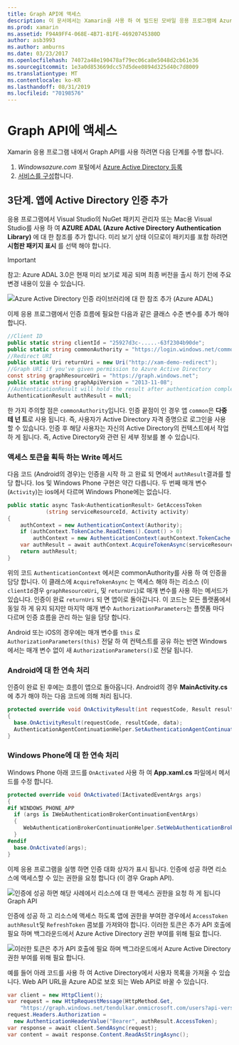 ```yaml
---
title: Graph API에 액세스
description: 이 문서에서는 Xamarin을 사용 하 여 빌드된 모바일 응용 프로그램에 Azure Active Directory 인증을 추가 하는 방법에 대해 설명 합니다.
ms.prod: xamarin
ms.assetid: F94A9FF4-068E-4B71-81FE-46920745380D
author: asb3993
ms.author: amburns
ms.date: 03/23/2017
ms.openlocfilehash: 74072a48e190478af79ec06ca8e5048d2cb61e36
ms.sourcegitcommit: 1e3a0d853669dcc57d5dee0894d325d40c7d8009
ms.translationtype: MT
ms.contentlocale: ko-KR
ms.lasthandoff: 08/31/2019
ms.locfileid: "70198576"
---
```

# <a name="accessing-the-graph-api"></a>Graph API에 액세스

Xamarin 응용 프로그램 내에서 Graph API를 사용 하려면 다음 단계를 수행 합니다.

1. *Windowsazure.com* 포털에서 [Azure Active Directory 등록](~/cross-platform/data-cloud/active-directory/get-started/register.md)
2. [서비스를 구성](~/cross-platform/data-cloud/active-directory/get-started/configure.md)합니다.

## <a name="step-3-adding-active-directory-authentication-to-an-app"></a>3단계. 앱에 Active Directory 인증 추가

응용 프로그램에서 Visual Studio의 NuGet 패키지 관리자 또는 Mac용 Visual Studio를 사용 하 여 **AZURE ADAL (Azure Active Directory Authentication Library)** 에 대 한 참조를 추가 합니다.
미리 보기 상태 이므로이 패키지를 포함 하려면 **시험판 패키지 표시** 를 선택 해야 합니다.

> [!IMPORTANT]
> 참고: Azure ADAL 3.0은 현재 미리 보기로 제공 되며 최종 버전을 출시 하기 전에 주요 변경 내용이 있을 수 있습니다. 


![](graph-images/06.-adal-nuget-package.jpg "Azure Active Directory 인증 라이브러리에 대 한 참조 추가 (Azure ADAL)")

이제 응용 프로그램에서 인증 흐름에 필요한 다음과 같은 클래스 수준 변수를 추가 해야 합니다.

```csharp
//Client ID
public static string clientId = "25927d3c-.....-63f2304b90de";
public static string commonAuthority = "https://login.windows.net/common"
//Redirect URI
public static Uri returnUri = new Uri("http://xam-demo-redirect");
//Graph URI if you've given permission to Azure Active Directory
const string graphResourceUri = "https://graph.windows.net";
public static string graphApiVersion = "2013-11-08";
//AuthenticationResult will hold the result after authentication completes
AuthenticationResult authResult = null;
```

한 가지 주의할 점은 `commonAuthority`입니다. 인증 끝점이 인 경우 앱 `common`은 **다중 테 넌 트**로 사용 됩니다. 즉, 사용자가 Active Directory 자격 증명으로 로그인을 사용할 수 있습니다. 인증 후 해당 사용자는 자신의 Active Directory의 컨텍스트에서 작업 하 게 됩니다. 즉, Active Directory와 관련 된 세부 정보를 볼 수 있습니다.

### <a name="write-method-to-acquire-access-token"></a>액세스 토큰을 획득 하는 Write 메서드

다음 코드 (Android의 경우)는 인증을 시작 하 고 완료 되 면에서 `authResult`결과를 할당 합니다. Ios 및 Windows Phone 구현은 약간 다릅니다. 두 번째 매개 변수 (`Activity`)는 ios에서 다르며 Windows Phone에는 없습니다.

```csharp
public static async Task<AuthenticationResult> GetAccessToken
            (string serviceResourceId, Activity activity)
{
    authContext = new AuthenticationContext(Authority);
    if (authContext.TokenCache.ReadItems().Count() > 0)
        authContext = new AuthenticationContext(authContext.TokenCache.ReadItems().First().Authority);
    var authResult = await authContext.AcquireTokenAsync(serviceResourceId, clientId, returnUri, new AuthorizationParameters(activity));
    return authResult;
}  
```

위의 코드 `AuthenticationContext` 에서은 commonAuthority를 사용 하 여 인증을 담당 합니다. 이 클래스에 `AcquireTokenAsync` 는 액세스 해야 하는 리소스 (이 `clientId`경우 `graphResourceUri`, 및 `returnUri`)로 매개 변수를 사용 하는 메서드가 있습니다. 인증이 완료 `returnUri` 되 면 앱이로 돌아갑니다. 이 코드는 모든 플랫폼에서 동일 하 게 유지 되지만 마지막 매개 변수 `AuthorizationParameters`는 플랫폼 마다 다르며 인증 흐름을 관리 하는 일을 담당 합니다.

Android 또는 iOS의 경우에는 매개 변수를 `this` 로 `AuthorizationParameters(this)` 전달 하 여 컨텍스트를 공유 하는 반면 Windows에서는 매개 변수 없이 새 `AuthorizationParameters()`로 전달 됩니다.

### <a name="handle-continuation-for-android"></a>Android에 대 한 연속 처리

인증이 완료 된 후에는 흐름이 앱으로 돌아옵니다. Android의 경우 **MainActivity.cs**에 추가 해야 하는 다음 코드에 의해 처리 됩니다.


```csharp
protected override void OnActivityResult(int requestCode, Result resultCode, Intent data)
{
  base.OnActivityResult(requestCode, resultCode, data);
  AuthenticationAgentContinuationHelper.SetAuthenticationAgentContinuationEventArgs(requestCode, resultCode, data);
}
```

### <a name="handle-continuation-for-windows-phone"></a>Windows Phone에 대 한 연속 처리

Windows Phone 아래 코드를 `OnActivated` 사용 하 여 **App.xaml.cs** 파일에서 메서드를 수정 합니다.

```csharp
protected override void OnActivated(IActivatedEventArgs args)
{
#if WINDOWS_PHONE_APP
  if (args is IWebAuthenticationBrokerContinuationEventArgs)
  {
     WebAuthenticationBrokerContinuationHelper.SetWebAuthenticationBrokerContinuationEventArgs(args as IWebAuthenticationBrokerContinuationEventArgs);
  }
#endif
  base.OnActivated(args);
}
```

이제 응용 프로그램을 실행 하면 인증 대화 상자가 표시 됩니다.
인증에 성공 하면 리소스에 액세스할 수 있는 권한을 요청 합니다 (이 경우 Graph API).

![](graph-images/08.-authentication-flow.jpg "인증에 성공 하면 해당 사례에서 리소스에 대 한 액세스 권한을 요청 하 게 됩니다 Graph API")

인증에 성공 하 고 리소스에 액세스 하도록 앱에 권한을 부여한 경우에서 `AccessToken` `authResult`및 `RefreshToken` 콤보를 가져와야 합니다. 이러한 토큰은 추가 API 호출에 필요 하며 백그라운드에서 Azure Active Directory 권한 부여를 위해 필요 합니다.

![](graph-images/07.-access-token-for-authentication.jpg "이러한 토큰은 추가 API 호출에 필요 하며 백그라운드에서 Azure Active Directory 권한 부여를 위해 필요 합니다.")

예를 들어 아래 코드를 사용 하 여 Active Directory에서 사용자 목록을 가져올 수 있습니다. Web API URL을 Azure AD로 보호 되는 Web API로 바꿀 수 있습니다.

```csharp
var client = new HttpClient();
var request = new HttpRequestMessage(HttpMethod.Get,
    "https://graph.windows.net/tendulkar.onmicrosoft.com/users?api-version=2013-04-05");
request.Headers.Authorization =
  new AuthenticationHeaderValue("Bearer", authResult.AccessToken);
var response = await client.SendAsync(request);
var content = await response.Content.ReadAsStringAsync();
```

